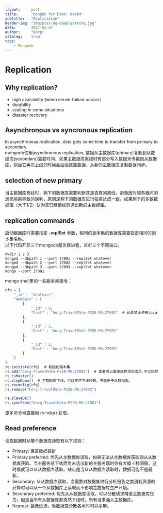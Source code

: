 ```yaml
---
layout: 	post
title:		"Mongdb for DBAs: Week4"
subtitle:	"Replication"
header-img:	"img/post-bg-deeplearning.jpg"
date:		2017-02-07
author: 	"Borg"
catalog:	true
tags:
    - Mongodb
---
```


# Replication

## Why replication?
- high availability (when server failure occurs)
- durability
- scaling in some situations
- disaster recovery

## Asynchronous vs syncronous replication
In asynchronous replication, data gets some time to transfer from primary to secondary.  
mongodb使用asynchronous replication, 数据从主数据库(primary)复制到从数据库(secondary)需要时间，如果主数据库离线时有部分写入数据未传输到从数据库，则当它再次上线的时候会回滚这些数据，从新的主数据库复制数据同步。

## selection of new primary
当主数据库离线时，剩下的数据库需要判断其是否真的离线，避免因为服务器间的通讯隔离导致的误判，原则是剩下的数据库进行投票达成一致，如果剩下的多数数据库（大于1/2）认为其已经离线则选出新的主数据库。

## replication commands
启动数据库时需要指定 **-replSet** 参数，相同的副本集的数据库需要指定相同的副本集名称。  
以下代码开启三个mongodb服务器进程，监听三个不同端口。

```shell
mkdir 1 2 3
mongod --dbpath 1 --port 27001 --replSet whatever
mongod --dbpath 2 --port 27002 --replSet whatever
mongod --dbpath 3 --port 27003 --replSet whatever
mongo --port 27001
```
mongo shell里的一些副本集指令：

```javascript
cfg = {
	"_id" : "whatever",
	"members" : [
		{
			"_id" : 0,
			"host" : "borg-TravelMate-P258-MG:27001"  # 此处禁止使用localhost，可以通过rs.status查看获取。
		},
		{
			"_id" : 1,
			"host" : "borg-TravelMate-P258-MG:27002"
		},
		{
			"_id" : 2,
			"host" : "borg-TravelMate-P258-MG:27003"
		}
	]
}
re.initiate(cfg)  # 初始化副本集
rs.add("borg-TravelMate-P258-MG:27002")  # 或者可以直接这样添加成员,不过仍然需要初始化，只是可以不提供配置。
rs.isMaster()
rs.stepDown()  # 主数据库下线，可以提供下线秒数，不能用于从数据库。
rs.reconfig(cfg)
rs.remove("borg-TravelMate-P258-MG:27002")

rs.slaveOk()
rs.syncFrom("borg-TravelMate-P258-MG:27001")
```
更多命令可直接用 rs.help() 获取。

## Read preference
读取数据时从哪个数据库读取有以下规则：

- Primary: 保证数据最新
- Primary preferred: 优先从主数据库读取，如果无法从主数据库获取则从从数据库获取。当主服务器下线而尚未选出新的主服务器时会有大概十秒间隔，这时候就可以从从数据库读取。缺点是当从从数据库读取时，数据可能不是最新。
- Secondary: 从从数据库读取，当需要对数据集进行分析报告之类消耗资源的计算时可以从一个从数据库上读取而不影响主数据库生产环境。
- Secondary preferred: 优先从从数据库读取。可以分散请求降低主数据库压力，但是当所有从数据库都突然下线时，所有请求涌入主数据库。
- Nearest: 最低延迟，当数据库分散各地时可以采用。
